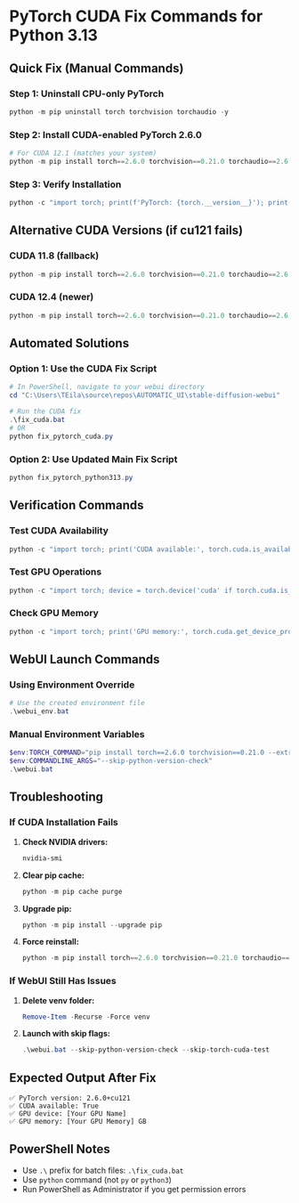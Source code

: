 # PyTorch CUDA Fix Commands for Python 3.13

## Quick Fix (Manual Commands)

### Step 1: Uninstall CPU-only PyTorch
```powershell
python -m pip uninstall torch torchvision torchaudio -y
```

### Step 2: Install CUDA-enabled PyTorch 2.6.0
```powershell
# For CUDA 12.1 (matches your system)
python -m pip install torch==2.6.0 torchvision==0.21.0 torchaudio==2.6.0 --extra-index-url https://download.pytorch.org/whl/cu121
```

### Step 3: Verify Installation
```powershell
python -c "import torch; print(f'PyTorch: {torch.__version__}'); print(f'CUDA available: {torch.cuda.is_available()}'); print(f'GPU: {torch.cuda.get_device_name(0) if torch.cuda.is_available() else \"None\"}')"
```

## Alternative CUDA Versions (if cu121 fails)

### CUDA 11.8 (fallback)
```powershell
python -m pip install torch==2.6.0 torchvision==0.21.0 torchaudio==2.6.0 --extra-index-url https://download.pytorch.org/whl/cu118
```

### CUDA 12.4 (newer)
```powershell
python -m pip install torch==2.6.0 torchvision==0.21.0 torchaudio==2.6.0 --extra-index-url https://download.pytorch.org/whl/cu124
```

## Automated Solutions

### Option 1: Use the CUDA Fix Script
```powershell
# In PowerShell, navigate to your webui directory
cd "C:\Users\TEila\source\repos\AUTOMATIC_UI\stable-diffusion-webui"

# Run the CUDA fix
.\fix_cuda.bat
# OR
python fix_pytorch_cuda.py
```

### Option 2: Use Updated Main Fix Script
```powershell
python fix_pytorch_python313.py
```

## Verification Commands

### Test CUDA Availability
```powershell
python -c "import torch; print('CUDA available:', torch.cuda.is_available())"
```

### Test GPU Operations
```powershell
python -c "import torch; device = torch.device('cuda' if torch.cuda.is_available() else 'cpu'); x = torch.rand(5, 3, device=device); print('GPU test successful:', x.device)"
```

### Check GPU Memory
```powershell
python -c "import torch; print('GPU memory:', torch.cuda.get_device_properties(0).total_memory / 1024**3, 'GB') if torch.cuda.is_available() else print('No GPU')"
```

## WebUI Launch Commands

### Using Environment Override
```powershell
# Use the created environment file
.\webui_env.bat
```

### Manual Environment Variables
```powershell
$env:TORCH_COMMAND="pip install torch==2.6.0 torchvision==0.21.0 --extra-index-url https://download.pytorch.org/whl/cu121"
$env:COMMANDLINE_ARGS="--skip-python-version-check"
.\webui.bat
```

## Troubleshooting

### If CUDA Installation Fails
1. **Check NVIDIA drivers:**
   ```powershell
   nvidia-smi
   ```

2. **Clear pip cache:**
   ```powershell
   python -m pip cache purge
   ```

3. **Upgrade pip:**
   ```powershell
   python -m pip install --upgrade pip
   ```

4. **Force reinstall:**
   ```powershell
   python -m pip install torch==2.6.0 torchvision==0.21.0 torchaudio==2.6.0 --extra-index-url https://download.pytorch.org/whl/cu121 --force-reinstall --no-cache-dir
   ```

### If WebUI Still Has Issues
1. **Delete venv folder:**
   ```powershell
   Remove-Item -Recurse -Force venv
   ```

2. **Launch with skip flags:**
   ```powershell
   .\webui.bat --skip-python-version-check --skip-torch-cuda-test
   ```

## Expected Output After Fix

```
✅ PyTorch version: 2.6.0+cu121
✅ CUDA available: True
✅ GPU device: [Your GPU Name]
✅ GPU memory: [Your GPU Memory] GB
```

## PowerShell Notes

- Use `.\` prefix for batch files: `.\fix_cuda.bat`
- Use `python` command (not `py` or `python3`)
- Run PowerShell as Administrator if you get permission errors
